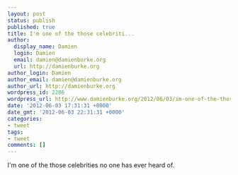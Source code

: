 ```yaml
---
layout: post
status: publish
published: true
title: I'm one of the those celebriti...
author:
  display_name: Damien
  login: Damien
  email: damien@damienburke.org
  url: http://damienburke.org
author_login: Damien
author_email: damien@damienburke.org
author_url: http://damienburke.org
wordpress_id: 2286
wordpress_url: http://www.damienburke.org/2012/06/03/im-one-of-the-those-celebriti/
date: '2012-06-03 17:31:31 +0000'
date_gmt: '2012-06-03 22:31:31 +0000'
categories:
- tweet
tags:
- tweet
comments: []
---
```

<p>I'm one of the those celebrities no one has ever heard of.</p>
